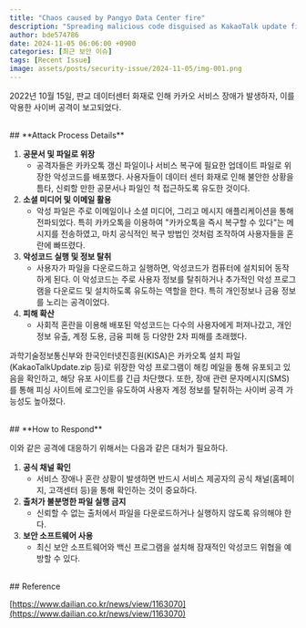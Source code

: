 ```yaml
---
title: "Chaos caused by Pangyo Data Center fire"
description: "Spreading malicious code disguised as KakaoTalk update file"
author: bde574786
date: 2024-11-05 06:06:00 +0900
categories: [최근 보안 이슈]
tags: [Recent Issue]
image: assets/posts/security-issue/2024-11-05/img-001.png
---
```


2022년 10월 15일, 판교 데이터센터 화재로 인해 카카오 서비스 장애가 발생하자, 이를 악용한 사이버 공격이 보고되었다.

<br>
## **Attack Process Details**

1. **공문서 및 파일로 위장**
    - 공격자들은 카카오톡 갱신 파일이나 서비스 복구에 필요한 업데이트 파일로 위장한 악성코드를 배포했다. 사용자들이 데이터 센터 화재로 인해 불안한 상황을 틈타, 신뢰할 만한 공문서나 파일인 척 접근하도록 유도한 것이다.
2. **소셜 미디어 및 이메일 활용**
    - 악성 파일은 주로 이메일이나 소셜 미디어, 그리고 메시지 애플리케이션을 통해 전파되었다. 특히 카카오톡을 이용하여 "카카오톡을 즉시 복구할 수 있다"는 메시지를 전송하였고, 마치 공식적인 복구 방법인 것처럼 조작하여 사용자들을 혼란에 빠뜨렸다.
3. **악성코드 실행 및 정보 탈취**
    - 사용자가 파일을 다운로드하고 실행하면, 악성코드가 컴퓨터에 설치되어 동작하게 된다. 이 악성코드는 주로 사용자 정보를 탈취하거나 추가적인 악성 프로그램을 다운로드 및 설치하도록 유도하는 역할을 한다. 특히 개인정보나 금융 정보를 노리는 공격이었다.
4. **피해 확산**
    - 사회적 혼란을 이용해 배포된 악성코드는 다수의 사용자에게 퍼져나갔고, 개인정보 유출, 계정 도용, 금융 피해 등 다양한 2차 피해를 초래했다.

과학기술정보통신부와 한국인터넷진흥원(KISA)은 카카오톡 설치 파일(KakaoTalkUpdate.zip 등)로 위장한 악성 프로그램이 해킹 메일을 통해 유포되고 있음을 확인하고, 해당 유포 사이트를 긴급 차단했다. 또한, 장애 관련 문자메시지(SMS)를 통해 피싱 사이트에 로그인을 유도하여 사용자 계정 정보를 탈취하는 사이버 공격 가능성도 높아졌다.

<br>
## **How to Respond**

이와 같은 공격에 대응하기 위해서는 다음과 같은 대처가 필요하다.

1. **공식 채널 확인**
    - 서비스 장애나 혼란 상황이 발생하면 반드시 서비스 제공자의 공식 채널(홈페이지, 고객센터 등)을 통해 확인하는 것이 중요하다.
2. **출처가 불분명한 파일 실행 금지**
    - 신뢰할 수 없는 출처에서 파일을 다운로드하거나 실행하지 않도록 유의해야 한다.
3. **보안 소프트웨어 사용**
    - 최신 보안 소프트웨어와 백신 프로그램을 설치해 잠재적인 악성코드 위협을 예방할 수 있다.

<br>
## Reference

[https://www.dailian.co.kr/news/view/1163070](https://www.dailian.co.kr/news/view/1163070)